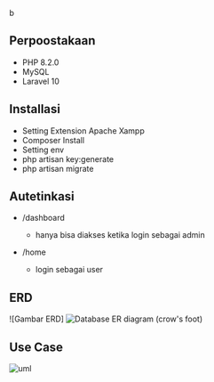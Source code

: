 b
## Perpoostakaan
- PHP 8.2.0
- MySQL
- Laravel 10

## Installasi
- Setting Extension Apache Xampp
- Composer Install
- Setting env
- php artisan key:generate
- php artisan migrate

## Autetinkasi

- /dashboard
   - hanya bisa diakses ketika login sebagai admin

- /home
   - login sebagai user


 ## ERD

 ![Gambar ERD]
 ![Database ER diagram (crow's foot)](https://github.com/EgaRisnandar/PusPerPus/assets/144196021/5115ea75-284a-4fc6-9c3f-57a1f0b8d44b)


 ## Use Case
![uml](https://github.com/EgaRisnandar/PusPerPus/assets/144196021/f457ad17-32c6-4998-a58e-2cd2ff072143)




